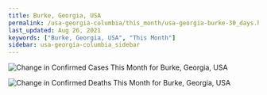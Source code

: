 ```yaml
---
title: Burke, Georgia, USA
permalink: /usa-georgia-columbia/this_month/usa-georgia-burke-30_days.html
last_updated: Aug 26, 2021
keywords: ["Burke, Georgia, USA", "This Month"]
sidebar: usa-georgia-columbia_sidebar
---
```


![Change in Confirmed Cases This Month for Burke, Georgia, USA](/covid_tracker/images/graphs/usa-georgia-burke-delta_confirmed-30_days_graph.png)

![Change in Confirmed Deaths This Month for Burke, Georgia, USA](/covid_tracker/images/graphs/usa-georgia-burke-delta_deaths-30_days_graph.png)
